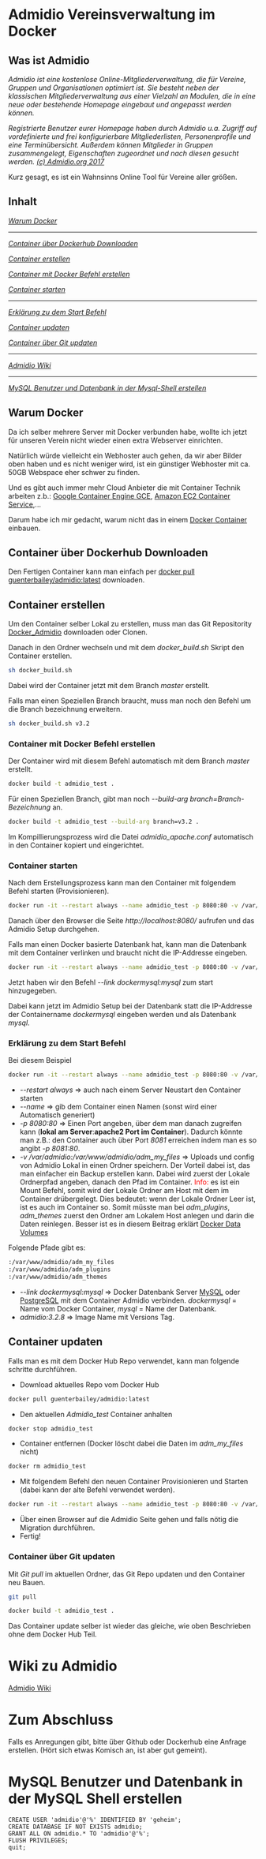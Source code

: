 # Admidio Vereinsverwaltung im Docker


## Was ist Admidio

*Admidio ist eine kostenlose Online-Mitgliederverwaltung, die für Vereine, Gruppen und Organisationen optimiert ist. 
Sie besteht neben der klassischen Mitgliederverwaltung aus einer Vielzahl an Modulen, die in eine neue oder bestehende 
Homepage eingebaut und angepasst werden können.*

*Registrierte Benutzer eurer Homepage haben durch Admidio u.a. Zugriff auf vordefinierte und frei konfigurierbare Mitgliederlisten, 
Personenprofile und eine Terminübersicht. Außerdem können Mitglieder in Gruppen zusammengelegt, Eigenschaften zugeordnet 
und nach diesen gesucht werden. [(c) Admidio.org 2017](https://www.admidio.org/dokuwiki/doku.php?id=de:2.0:index)*

Kurz gesagt, es ist ein Wahnsinns Online Tool für Vereine aller größen.

## Inhalt

[*Warum Docker*](#warum-docker)

---
[*Container über Dockerhub Downloaden*](#container-%C3%BCber-dockerhub-downloaden)

[*Container erstellen*](#container-erstellen)

[*Container mit Docker Befehl erstellen*](#container-mit-docker-befehl-erstellen)

[*Container starten*](#container-starten)

---
[*Erklärung zu dem Start Befehl*](#erkl%C3%A4rung-zu-dem-start-befehl)

[*Container updaten*](#container-updaten)

[*Container über Git updaten*](#container-%C3%BCber-git-updaten)

---
[*Admidio Wiki*](#wiki-zu-admidio)

---
[*MySQL Benutzer und Datenbank in der Mysql-Shell erstellen*](#mysql-benutzer-und-datenbank-in-der-mysql-shell-erstellen)

## Warum Docker

Da ich selber mehrere Server mit Docker verbunden habe, wollte ich jetzt für unseren Verein nicht wieder einen extra Webserver 
einrichten.

Natürlich würde vielleicht ein Webhoster auch gehen, da wir aber Bilder oben haben und es nicht weniger wird, ist ein günstiger 
Webhoster mit ca. 50GB Webspace eher schwer zu finden.

Und es gibt auch immer mehr Cloud Anbieter die mit Container Technik arbeiten z.b.: [Google Container Engine GCE](https://cloud.google.com/container-engine/), 
[Amazon EC2 Container Service](http://docs.aws.amazon.com/AmazonECS/latest/developerguide/docker-basics.html),... 

Darum habe ich mir gedacht, warum nicht das in einem [Docker Container](https://hub.docker.com) einbauen.

## Container über Dockerhub Downloaden

Den Fertigen Container kann man einfach per [docker pull guenterbailey/admidio:latest](https://hub.docker.com/r/guenterbailey/admidio/) downloaden.

## Container erstellen

Um den Container selber Lokal zu erstellen, muss man das Git Repositority [Docker_Admidio](https://github.com/BaileySN/Docker_Admidio.git) downloaden oder Clonen.

Danach in den Ordner wechseln und mit dem *docker_build.sh* Skript den Container erstellen.
```bash
sh docker_build.sh
```
Dabei wird der Container jetzt mit dem Branch *master* erstellt.

Falls man einen Speziellen Branch braucht, muss man noch den Befehl um die Branch bezeichnung erweitern.
```bash
sh docker_build.sh v3.2
```

### Container mit Docker Befehl erstellen

Der Container wird mit diesem Befehl automatisch mit dem Branch *master* erstellt.

```bash
docker build -t admidio_test .
```

Für einen Speziellen Branch, gibt man noch *--build-arg branch=Branch-Bezeichnung* an.

```bash
docker build -t admidio_test --build-arg branch=v3.2 .
```

Im Kompillierungsprozess wird die Datei *admidio_apache.conf* automatisch in den Container kopiert und eingerichtet.

### Container starten

Nach dem Erstellungsprozess kann man den Container mit folgendem Befehl starten (Provisionieren).

```bash
docker run -it --restart always --name admidio_test -p 8080:80 -v /var/admidio:/var/www/admidio/adm_my_files admidio:3.2.8
```
Danach über den Browser die Seite *http://localhost:8080/* aufrufen und das Admidio Setup durchgehen.

Falls man einen Docker basierte Datenbank hat, kann man die Datenbank mit dem Container verlinken und braucht nicht die IP-Addresse eingeben.

```bash
docker run -it --restart always --name admidio_test -p 8080:80 -v /var/admidio:/var/www/admidio/adm_my_files --link dockermysql:mysql admidio:3.2.8
```
Jetzt haben wir den Befehl *--link dockermysql:mysql* zum start hinzugegeben.

Dabei kann jetzt im Admidio Setup bei der Datenbank statt die IP-Addresse der Containername *dockermysql* eingeben werden und als Datenbank *mysql*.

### Erklärung zu dem Start Befehl

Bei diesem Beispiel

```bash
docker run -it --restart always --name admidio_test -p 8080:80 -v /var/admidio:/var/www/admidio/adm_my_files --link dockermysql:mysql admidio:3.2.8
```
* *--restart always* => auch nach einem Server Neustart den Container starten
* *--name* => gib dem Container einen Namen (sonst wird einer Automatisch generiert)
* *-p 8080:80* => Einen Port angeben, über dem man danach zugreifen kann (**lokal am Server**:**apache2 Port im Container**).
Dadurch könnte man z.B.: den Container auch über Port *8081* erreichen indem man es so angibt *-p 8081:80*.
* *-v /var/admidio:/var/www/admidio/adm_my_files* => Uploads und config von Admidio Lokal in einen Ordner speichern.
Der Vorteil dabei ist, das man einfacher ein Backup erstellen kann. Dabei wird zuerst der Lokale Ordnerpfad angeben, danach den 
Pfad im Container. 
<span style="color:red">Info:</span> es ist ein Mount Befehl, somit wird der Lokale Ordner am Host mit dem im Container drübergelegt.
Dies bedeutet: wenn der Lokale Ordner Leer ist, ist es auch im Container so.
Somit müsste man bei *adm_plugins*, *adm_themes* zuerst den Ordner am Lokalem Host anlegen und darin die Daten reinlegen.
Besser ist es in diesem Beitrag erklärt [Docker Data Volumes](www.tricksofthetrades.net/2016/03/14/docker-data-volumes/)

Folgende Pfade gibt es:
```bash
:/var/www/admidio/adm_my_files
:/var/www/admidio/adm_plugins
:/var/www/admidio/adm_themes
```

* *--link dockermysql:mysql* => Docker Datenbank Server [MySQL](https://hub.docker.com/r/mysql/mysql-server/) oder [PostgreSQL](https://hub.docker.com/_/postgres/) mit dem Container Admidio verbinden. *dockermysql* = Name vom Docker Container, *mysql* = Name der Datenbank.
* *admidio:3.2.8* => Image Name mit Versions Tag.

## Container updaten

Falls man es mit dem Docker Hub Repo verwendet, kann man folgende schritte durchführen.

* Download aktuelles Repo vom Docker Hub
```bash
docker pull guenterbailey/admidio:latest
```
* Den aktuellen *Admidio_test* Container anhalten
```bash
docker stop admidio_test
```
* Container entfernen (Docker löscht dabei die Daten im *adm_my_files* nicht)
```bash
docker rm admidio_test
```
* Mit folgendem Befehl den neuen Container Provisionieren und Starten (dabei kann der alte Befehl verwendet werden).
```bash
docker run -it --restart always --name admidio_test -p 8080:80 -v /var/admidio:/var/www/admidio/adm_my_files --link dockermysql:mysql guenterbailey/admidio:latest
```
* Über einen Browser auf die Admidio Seite gehen und falls nötig die Migration durchführen.
* Fertig!

### Container über Git updaten

Mit *Git pull* im aktuellen Ordner, das Git Repo updaten und den Container neu Bauen.
```bash
git pull
```

```bash
docker build -t admidio_test .
```
Das Container update selber ist wieder das gleiche, wie oben Beschrieben ohne dem Docker Hub Teil.

# Wiki zu Admidio

[Admidio Wiki](https://www.admidio.org/dokuwiki/doku.php?id=de:2.0:index)

# Zum Abschluss

Falls es Anregungen gibt, bitte über Github oder Dockerhub eine Anfrage erstellen. (Hört sich etwas Komisch an, ist aber gut gemeint).


# MySQL Benutzer und Datenbank in der MySQL Shell erstellen

```mysql
CREATE USER 'admidio'@'%' IDENTIFIED BY 'geheim';
CREATE DATABASE IF NOT EXISTS admidio;
GRANT ALL ON admidio.* TO 'admidio'@'%';
FLUSH PRIVILEGES;
quit;
```

